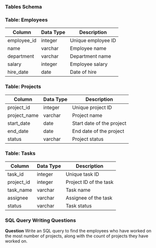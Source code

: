 ### **Tables Schema**

### Table: Employees

| Column | Data Type | Description |
| --- | --- | --- |
| employee_id | integer | Unique employee ID |
| name | varchar | Employee name |
| department | varchar | Department name |
| salary | integer | Employee salary |
| hire_date | date | Date of hire |

### Table: Projects

| Column | Data Type | Description |
| --- | --- | --- |
| project_id | integer | Unique project ID |
| project_name | varchar | Project name |
| start_date | date | Start date of the project |
| end_date | date | End date of the project |
| status | varchar | Project status |

### Table: Tasks

| Column | Data Type | Description |
| --- | --- | --- |
| task_id | integer | Unique task ID |
| project_id | integer | Project ID of the task |
| task_name | varchar | Task name |
| assignee | varchar | Assignee of the task |
| status | varchar | Task status |

### **SQL Query Writing Questions**

**Question**
Write an SQL query to find the employees who have worked on the most number of projects, along with the count of projects they have worked on.
